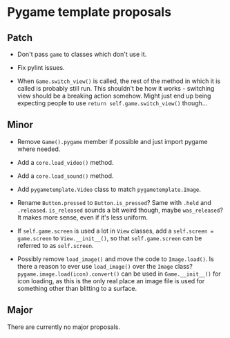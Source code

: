 # Pygame template proposals

## Patch

* Don't pass `game` to classes which don't use it.

* Fix pylint issues.

* When `Game.switch_view()` is called, the rest of the method in
which it is called is probably still run. This shouldn't be how it
works - switching view should be a breaking action somehow.
Might just end up being expecting people to use
`return self.game.switch_view()` though...


## Minor

* Remove `Game().pygame` member if possible and just import pygame where needed.

* Add a `core.load_video()` method.

* Add a `core.load_sound()` method.

* Add `pygametemplate.Video` class to match `pygametemplate.Image`.

* Rename `Button.pressed` to `Button.is_pressed`? Same with `.held` and `.released`.
`is_released` sounds a bit weird though, maybe `was_released`?
It makes more sense, even if it's less uniform.

* If `self.game.screen` is used a lot in `View` classes,
add a `self.screen = game.screen` to `View.__init__()`,
so that `self.game.screen` can be referred to as `self.screen`.

* Possibly remove `load_image()` and move the code to `Image.load()`.
Is there a reason to ever use `load_image()` over the `Image` class?
`pygame.image.load(icon).convert()` can be used in `Game.__init__()`
for icon loading, as this is the only real place an image file is used
for something other than blitting to a surface.


## Major

There are currently no major proposals.
